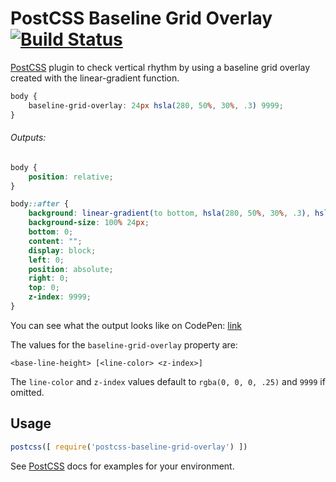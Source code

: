 # PostCSS Baseline Grid Overlay [![Build Status][ci-img]][ci]

[PostCSS] plugin to check vertical rhythm by using a baseline grid overlay created with the linear-gradient function.

[PostCSS]: https://github.com/postcss/postcss
[ci-img]:  https://travis-ci.org/andrasna/postcss-baseline-grid-overlay.svg
[ci]:      https://travis-ci.org/andrasna/postcss-baseline-grid-overlay

```css
body {
    baseline-grid-overlay: 24px hsla(280, 50%, 30%, .3) 9999;
}
```
###### Outputs:

```css
body {
    position: relative;
}

body::after {
    background: linear-gradient(to bottom, hsla(280, 50%, 30%, .3), hsla(280, 50%, 30%, .3) 1px, transparent 1px, transparent);
    background-size: 100% 24px;
    bottom: 0;
    content: "";
    display: block;
    left: 0;
    position: absolute;
    right: 0;
    top: 0;
    z-index: 9999;
}
```
You can see what the output looks like on CodePen: [link](http://codepen.io/andrasnagy/pen/yVNGdw)

The values for the `baseline-grid-overlay` property are:

`<base-line-height> [<line-color> <z-index>]`

The `line-color` and `z-index` values default to `rgba(0, 0, 0, .25)` and `9999` if omitted.

## Usage

```js
postcss([ require('postcss-baseline-grid-overlay') ])
```

See [PostCSS] docs for examples for your environment.
